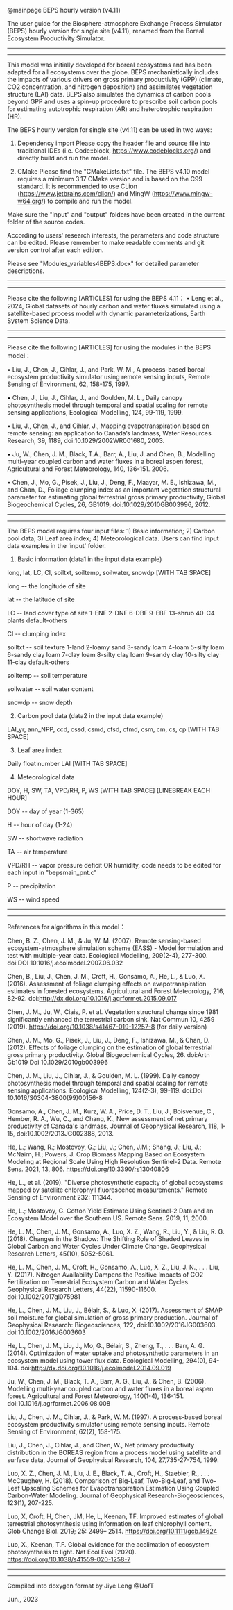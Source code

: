 @mainpage BEPS hourly version (v4.11)

The user guide for the Biosphere-atmosphere Exchange Process Simulator (BEPS) hourly version for single site (v4.11), renamed from the Boreal Ecosystem Productivity Simulator.

-----------------------------------------
-----------------------------------------

This model was initially developed for boreal ecosystems and has been adapted for all ecosystems over the globe.
BEPS mechanistically includes the impacts of various drivers on gross primary productivity (GPP) (climate, CO2 concentration, and nitrogen deposition) and assimilates vegetation structure (LAI) data.
BEPS also simulates the dynamics of carbon pools beyond GPP and uses a spin-up procedure to prescribe soil carbon pools for estimating autotrophic respiration (AR) and heterotrophic respiration (HR).

The BEPS hourly version for single site (v4.11) can be used in two ways:

1. Dependency import
Please copy the header file and source file into traditional IDEs (i.e. Code::block, https://www.codeblocks.org/) and directly build and run the model.

2. CMake
Please find the "CMakeLists.txt" file. The BEPS v4.10 model requires a minimum 3.17 CMake version and is based on the C99 standard.
It is recommended to use CLion (https://www.jetbrains.com/clion/) and MingW (https://www.mingw-w64.org/) to compile and run the model.

Make sure the "input" and "output" folders have been created in the current folder of the source codes.

According to users' research interests, the parameters and code structure can be edited. Please remember to make readable comments and git version control after each edition.

Please see "Modules_variables4BEPS.docx" for detailed parameter descriptions.

-----------------------------------------
-----------------------------------------

Please cite the following [ARTICLES] for using the BEPS 4.11：
• Leng et al., 2024, Global datasets of hourly carbon and water fluxes simulated using a satellite-based process model with dynamic parameterizations, Earth System Science Data.

-----------------------------------------
-----------------------------------------

Please cite the following [ARTICLES] for using the modules in the BEPS model：

• Liu, J., Chen, J., Cihlar, J., and Park, W. M., A process-based boreal ecosystem productivity simulator using remote sensing inputs, Remote Sensing of Environment, 62, 158-175, 1997.

• Chen, J., Liu, J., Cihlar, J., and Goulden, M. L., Daily canopy photosynthesis model through temporal and spatial scaling for remote sensing applications, Ecological Modelling, 124, 99-119, 1999.

• Liu, J., Chen, J., and Cihlar, J., Mapping evapotranspiration based on remote sensing: an application to Canada’s landmass, Water Resources Research, 39, 1189, doi:10.1029/2002WR001680, 2003.

• Ju, W., Chen, J. M., Black, T.A., Barr, A., Liu, J. and Chen, B., Modelling multi-year coupled carbon and water fluxes in a boreal aspen forest, Agricultural and Forest Meteorology, 140, 136-151. 2006.

• Chen, J., Mo, G., Pisek, J., Liu, J., Deng, F., Maayar, M. E., Ishizawa, M., and Chan, D., Foliage clumping index as an important vegetation structural parameter for estimating global terrestrial gross primary productivity, Global Biogeochemical Cycles, 26, GB1019, doi:10.1029/2010GB003996, 2012.

-----------------------------------------
-----------------------------------------

The BEPS model requires four input files: 1) Basic information; 2) Carbon pool data; 3) Leaf area index; 4) Meteorological data.
Users can find input data examples in the 'input' folder.

1) Basic information (data1 in the input data example)

long, lat, LC, CI, soiltxt, soiltemp, soilwater, snowdp [WITH TAB SPACE]

long --  the longitude of site

lat  --  the latitude of site

LC -- land cover type of site 
1-ENF 2-DNF 6-DBF 9-EBF 13-shrub 40-C4 plants default-others

CI -- clumping index

soiltxt -- soil texture 
1-land 2-loamy sand 3-sandy loam 4-loam 5-silty loam 6-sandy clay loam 7-clay loam 8-silty clay loam 9-sandy clay 10-silty clay 11-clay default-others

soiltemp -- soil temperature

soilwater -- soil water content

snowdp -- snow depth

2) Carbon pool data (data2 in the input data example)

LAI_yr, ann_NPP,  ccd,  cssd,  csmd,  cfsd,  cfmd,  csm,  cm,  cs,  cp [WITH TAB SPACE]

3) Leaf area index

Daily float number LAI [WITH TAB SPACE]

4) Meteorological data

DOY, H, SW, TA, VPD/RH, P, WS [WITH TAB SPACE] [LINEBREAK EACH HOUR]

DOY -- day of year (1-365)

H -- hour of day (1-24)

SW -- shortwave radiation

TA -- air temperature

VPD/RH -- vapor pressure deficit OR humidity, code needs to be edited for each input in "bepsmain_pnt.c"

P -- precipitation

WS -- wind speed

-----------------------------------------
-----------------------------------------

References for algorithms in this model：

Chen, B. Z., Chen, J. M., & Ju, W. M. (2007). Remote sensing-based ecosystem-atmosphere simulation scheme (EASS) - Model formulation and test with multiple-year data. Ecological Modelling, 209(2-4), 277-300. doi:DOI 10.1016/j.ecolmodel.2007.06.032

Chen, B., Liu, J., Chen, J. M., Croft, H., Gonsamo, A., He, L., & Luo, X. (2016). Assessment of foliage clumping effects on evapotranspiration estimates in forested ecosystems. Agricultural and Forest Meteorology, 216, 82-92. doi:http://dx.doi.org/10.1016/j.agrformet.2015.09.017

Chen, J. M., Ju, W., Ciais, P. et al. Vegetation structural change since 1981 significantly enhanced the terrestrial carbon sink. Nat Commun 10, 4259 (2019). https://doi.org/10.1038/s41467-019-12257-8 (for daily version)

Chen, J. M., Mo, G., Pisek, J., Liu, J., Deng, F., Ishizawa, M., & Chan, D. (2012). Effects of foliage clumping on the estimation of global terrestrial gross primary productivity. Global Biogeochemical Cycles, 26. doi:Artn Gb1019 Doi 10.1029/2010gb003996

Chen, J. M., Liu, J., Cihlar, J., & Goulden, M. L. (1999). Daily canopy photosynthesis model through temporal and spatial scaling for remote sensing applications. Ecological Modelling, 124(2-3), 99-119. doi:Doi 10.1016/S0304-3800(99)00156-8

Gonsamo, A., Chen, J. M., Kurz, W. A., Price, D. T., Liu, J., Boisvenue, C., Hember, R. A., Wu, C., and Chang, K., New assessment of net primary productivity of Canada's landmass, Journal of Geophysical Research, 118, 1-15, doi:10.1002/2013JG002388, 2013.

He, L.; Wang, R.; Mostovoy, G.; Liu, J.; Chen, J.M.; Shang, J.; Liu, J.; McNairn, H.; Powers, J. Crop Biomass Mapping Based on Ecosystem Modeling at Regional Scale Using High Resolution Sentinel-2 Data. Remote Sens. 2021, 13, 806. https://doi.org/10.3390/rs13040806

He, L., et al. (2019). "Diverse photosynthetic capacity of global ecosystems mapped by satellite chlorophyll fluorescence measurements." Remote Sensing of Environment 232: 111344.

He, L.; Mostovoy, G. Cotton Yield Estimate Using Sentinel-2 Data and an Ecosystem Model over the Southern US. Remote Sens. 2019, 11, 2000.

He, L. M., Chen, J. M., Gonsamo, A., Luo, X. Z., Wang, R., Liu, Y., & Liu, R. G. (2018). Changes in the Shadow: The Shifting Role of Shaded Leaves in Global Carbon and Water Cycles Under Climate Change. Geophysical Research Letters, 45(10), 5052-5061.

He, L. M., Chen, J. M., Croft, H., Gonsamo, A., Luo, X. Z., Liu, J. N., . . . Liu, Y. (2017). Nitrogen Availability Dampens the Positive Impacts of CO2 Fertilization on Terrestrial Ecosystem Carbon and Water Cycles. Geophysical Research Letters, 44(22), 11590-11600. doi:10.1002/2017gl075981

He, L., Chen, J. M., Liu, J., Bélair, S., & Luo, X. (2017). Assessment of SMAP soil moisture for global simulation of gross primary production. Journal of Geophysical Research: Biogeosciences, 122, doi:10.1002/2016JG003603. doi:10.1002/2016JG003603

He, L., Chen, J. M., Liu, J., Mo, G., Bélair, S., Zheng, T., . . . Barr, A. G. (2014). Optimization of water uptake and photosynthetic parameters in an ecosystem model using tower flux data. Ecological Modelling, 294(0), 94-104. doi:http://dx.doi.org/10.1016/j.ecolmodel.2014.09.019

Ju, W., Chen, J. M., Black, T. A., Barr, A. G., Liu, J., & Chen, B. (2006). Modelling multi-year coupled carbon and water fluxes in a boreal aspen forest. Agricultural and Forest Meteorology, 140(1-4), 136-151. doi:10.1016/j.agrformet.2006.08.008

Liu, J., Chen, J. M., Cihlar, J., & Park, W. M. (1997). A process-based boreal ecosystem productivity simulator using remote sensing inputs. Remote Sensing of Environment, 62(2), 158-175. 

Liu, J., Chen, J., Cihlar, J., and Chen, W., Net primary productivity distribution in the BOREAS region from a process model using satellite and surface data, Journal of Geophysical Research, 104, 27,735-27-754, 1999.

Luo, X. Z., Chen, J. M., Liu, J. E., Black, T. A., Croft, H., Staebler, R., . . . McCaughey, H. (2018). Comparison of Big-Leaf, Two-Big-Leaf, and Two-Leaf Upscaling Schemes for Evapotranspiration Estimation Using Coupled Carbon-Water Modeling. Journal of Geophysical Research-Biogeosciences, 123(1), 207-225.

Luo, X, Croft, H, Chen, JM, He, L, Keenan, TF. Improved estimates of global terrestrial photosynthesis using information on leaf chlorophyll content. Glob Change Biol. 2019; 25: 2499– 2514. https://doi.org/10.1111/gcb.14624

Luo, X., Keenan, T.F. Global evidence for the acclimation of ecosystem photosynthesis to light. Nat Ecol Evol (2020). https://doi.org/10.1038/s41559-020-1258-7

-----------------------------------------
-----------------------------------------

Compiled into doxygen format by Jiye Leng @UofT

Jun., 2023
